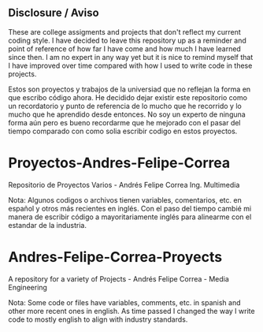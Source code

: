 Disclosure / Aviso
-------
These are college assigments and projects that don't reflect my current coding style. I have decided to leave this repository up as a reminder and point of reference of how far I have come and how much I have learned since then. I am no expert in any way yet but it is nice to remind myself that I have improved over time compared with how I used to write code in these projects.

Estos son proyectos y trabajos de la universiad que no reflejan la forma en que escribo código ahora. He decidido dejar existir este repositorio como un recordatorio y punto de referencia de lo mucho que he recorrido y lo mucho que he aprendido desde entonces. No soy un experto de ninguna forma aún pero es bueno recordarme que he mejorado con el pasar del tiempo comparado con como solia escribir codigo en estos proyectos.



# Proyectos-Andres-Felipe-Correa
Repositorio de Proyectos Varios - Andrés Felipe Correa Ing. Multimedia

Nota: Algunos codigos o archivos tienen variables, comentarios, etc. en español y otros más recientes en inglés.
      Con el paso del tiempo cambié mi manera de escribir código a mayoritariamente inglés para alinearme con 
      el estandar de la industria.
      
# Andres-Felipe-Correa-Proyects
A repository for a variety of Projects - Andrés Felipe Correa - Media Engineering

Nota: Some code or files have variables, comments, etc. in spanish and other more recent ones in english.
      As time passed I changed the way I write code to mostly english to align with industry standards.
